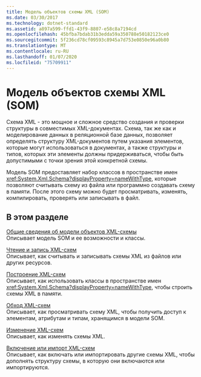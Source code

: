 ```yaml
---
title: Модель объектов схемы XML (SOM)
ms.date: 03/30/2017
ms.technology: dotnet-standard
ms.assetid: a897a599-ffd1-43f9-8807-e58c8a7194cd
ms.openlocfilehash: 45bfba7bdab31b3edda59a350788e50182123ce0
ms.sourcegitcommit: 5f236cd78cf09593c8945a7d753e0850e96a0b80
ms.translationtype: MT
ms.contentlocale: ru-RU
ms.lasthandoff: 01/07/2020
ms.locfileid: "75709911"
---
```

# <a name="xml-schema-object-model-som"></a>Модель объектов схемы XML (SOM)
Схема XML - это мощное и сложное средство создания и проверки структуры в совместимых XML-документах. Схема, так же как и моделирование данных в реляционной базе данных, позволяет определять структуру XML-документов путем указания элементов, которые могут использоваться в документах, а также структуры и типов, которых эти элементы должны придерживаться, чтобы быть допустимыми с точки зрения этой конкретной схемы.  
  
 Модель SOM предоставляет набор классов в пространстве имен <xref:System.Xml.Schema?displayProperty=nameWithType>, которые позволяют считывать схему из файла или программно создавать схему в памяти. После этого схему можно будет просматривать, изменять, компилировать, проверять или записывать в файл.  
  
## <a name="in-this-section"></a>В этом разделе  
 [Общие сведения об модели объектов XML-схемы](../../../../docs/standard/data/xml/xml-schema-object-model-overview.md)  
 Описывает модель SOM и ее возможности и классы.  
  
 [Чтение и запись XML-схем](../../../../docs/standard/data/xml/reading-and-writing-xml-schemas.md)  
 Описывает, как считывать и записывать схемы XML из файлов или других ресурсов.  
  
 [Построение XML-схем](../../../../docs/standard/data/xml/building-xml-schemas.md)  
 Описывает, как использовать классы в пространстве имен <xref:System.Xml.Schema?displayProperty=nameWithType>, чтобы строить схемы XML в памяти.  
  
 [Обход XML-схем](../../../../docs/standard/data/xml/traversing-xml-schemas.md)  
 Описывает, как просматривать схему XML, чтобы получить доступ к элементам, атрибутам и типам, хранящимся в модели SOM.  
  
 [Изменение XML-схем](../../../../docs/standard/data/xml/editing-xml-schemas.md)  
 Описывает, как изменять схемы XML.  
  
 [Включение или импорт XML-схем](../../../../docs/standard/data/xml/including-or-importing-xml-schemas.md)  
 Описывает, как включать или импортировать другие схемы XML, чтобы дополнять структуру схемы, в которую они включаются или импортируются.
